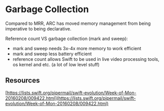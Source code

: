 # Garbage Collection

Compared to MRR, ARC has moved memory management from being imperative to being declarative.

Reference count VS garbage collection (mark and sweep):

- mark and sweep needs 3x-4x more memory to work efficient
- mark and sweep less battery efficient
- reference count allows Swift to be used in live video processing tools, os kernel and etc. (a lot of low level stuff)

## Resources

[https://lists.swift.org/pipermail/swift-evolution/Week-of-Mon-20160208/009422.html](https://lists.swift.org/pipermail/swift-evolution/Week-of-Mon-20160208/009422.html)